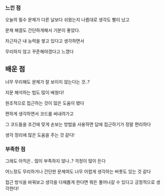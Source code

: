 ### 느낀 점

오늘의 필수 문제가 다른 날보다 쉬웠는지 나름대로 생각도 빨리 났고

문제 해결도 간단하게해서 기분이 좋았다.

차근차근 내 능력을 쌓고 있다고 생각하면서

무리하지 않고 꾸준해야겠다고 느꼈다

## 배운 점

너무 무리해도 문제가 잘 보이지 않는다는 것..?

지문 해석하는 법도 많이 배웠다!

원초적으로 접근하는 것이 많은 도움이 됐다

편하게 생각하면서 코드를 써내려가고

그 코드들을 조건에 맞게 손보는 방법을 사용하면 답에 접근하기가 정말 편리하다

생각 정리에 많은 도움을 주는 것 같다!

### 부족한 점

그래도 아직은.. 많이 부족하지 않나..? 걱정이 많이 든다

어느정도 무리하거나 간단한 문제여도 너무 어렵게 생각하는 버릇도 있는 것 같다

접근 방식을 바꿔보고 생각을 다채롭게 한다면 뭐든 풀어나갈 수 있다고 긍정적으로 생각한다!